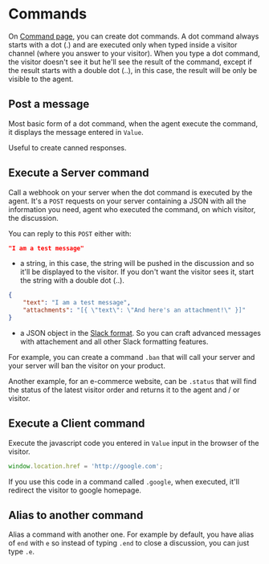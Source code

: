 # Commands

On [Command page](https://app.talkus.io/admin/commands), you can create dot commands. A dot command always starts with a dot (.) and are executed only when typed inside a visitor channel (where you answer to your visitor). When you type a dot command, the visitor doesn't see it but he'll see the result of the command, except if the result starts with a double dot (..), in this case, the result will be only be visible to the agent.

## Post a message

Most basic form of a dot command, when the agent execute the command, it displays the message entered in `Value`.

Useful to create canned responses.

## Execute a Server command

Call a webhook on your server when the dot command is executed by the agent. It's a `POST` requests on your server containing a JSON with all the information you need, agent who executed the command, on which visitor, the discussion.

You can reply to this `POST` either with:

```json
"I am a test message"
```

- a string, in this case, the string will be pushed in the discussion and so it'll be displayed to the visitor. If you don't want the visitor sees it, start the string with a double dot (..).

```json
{
    "text": "I am a test message",
    "attachments": "[{ \"text\": \"And here's an attachment!\" }]"
}
```

- a JSON object in the [Slack format](https://api.slack.com/docs/messages/builder). So you can craft advanced messages with attachement and all other Slack formatting features.

For example, you can create a command `.ban` that will call your server and your server will ban the visitor on your product.

Another example, for an e-commerce website, can be `.status` that will find the status of the latest visitor order and returns it to the agent and / or visitor.

## Execute a Client command

Execute the javascript code you entered in `Value` input in the browser of the visitor.

```javascript
window.location.href = 'http://google.com';
```

If you use this code in a command called `.google`, when executed, it'll redirect the visitor to google homepage.

## Alias to another command

Alias a command with another one. For example by default, you have alias of `end` with `e` so instead of typing `.end` to close a discussion, you can just type `.e`.
